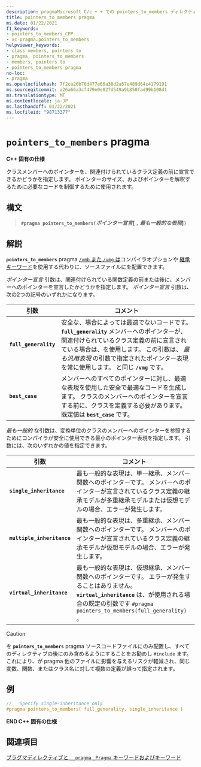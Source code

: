 ```yaml
---
description: pragmaMicrosoft C/c + + での pointers_to_members ディレクティブの詳細については、こちらを参照してください。
title: pointers_to_members pragma
ms.date: 01/22/2021
f1_keywords:
- pointers_to_members_CPP
- vc-pragma.pointers_to_members
helpviewer_keywords:
- class members, pointers to
- pragma, pointers_to_members
- members, pointers to
- pointers_to_members pragma
no-loc:
- pragma
ms.openlocfilehash: 7f2ca20b70d477e66a38d2a57e489d64c4179191
ms.sourcegitcommit: a26a66a3cf479e0e827d549a9b850fad99b108d1
ms.translationtype: MT
ms.contentlocale: ja-JP
ms.lasthandoff: 01/22/2021
ms.locfileid: "98713377"
---
```

# <a name="pointers_to_members-no-locpragma"></a>`pointers_to_members` pragma

**C++ 固有の仕様**

クラスメンバーへのポインターを、関連付けられているクラス定義の前に宣言できるかどうかを指定します。 ポインターのサイズ、およびポインターを解釈するために必要なコードを制御するために使用されます。

## <a name="syntax"></a>構文

> **`#pragma pointers_to_members(`***ポインター宣言*[ **`,`** *最も一般的な表現*]**`)`**

## <a name="remarks"></a>解説

**`pointers_to_members`** pragma [ `/vmb` また `/vmg` は](../build/reference/vmb-vmg-representation-method.md)コンパイラオプションや [継承キーワード](../cpp/inheritance-keywords.md)を使用する代わりに、ソースファイルにを配置できます。

*ポインター宣言* 引数は、関連付けられている関数定義の前または後に、メンバーへのポインターを宣言したかどうかを指定します。 *ポインター宣言* 引数は、次の2つの記号のいずれかになります。

| 引数 | コメント |
|--------------|--------------|
| **`full_generality`** | 安全な、場合によっては最適でないコードです。 **`full_generality`** メンバーへのポインターが、関連付けられているクラス定義の前に宣言されている場合は、を使用します。 この引数は、 *最も汎用表現* の引数で指定されたポインター表現を常に使用します。 と同じ **`/vmg`** です。 |
| **`best_case`** | メンバーへのすべてのポインターに対し、最適な表現を使用した安全で最適なコードを生成します。 クラスのメンバーへのポインターを宣言する前に、クラスを定義する必要があります。 既定値は **`best_case`** です。 |

*最も一般的* な引数は、変換単位のクラスのメンバーへのポインターを参照するためにコンパイラが安全に使用できる最小のポインター表現を指定します。 引数には、次のいずれかの値を指定できます。

| 引数 | コメント |
|--------------|--------------|
| **`single_inheritance`** | 最も一般的な表現は、単一継承、メンバー関数へのポインターです。 メンバーへのポインターが宣言されているクラス定義の継承モデルが多重継承モデルまたは仮想モデルの場合、エラーが発生します。 |
| **`multiple_inheritance`** | 最も一般的な表現は、多重継承、メンバー関数へのポインターです。 メンバーへのポインターが宣言されているクラス定義の継承モデルが仮想モデルの場合、エラーが発生します。 |
| **`virtual_inheritance`** | 最も一般的な表現は、仮想継承、メンバー関数へのポインターです。 エラーが発生することはありません。 **`virtual_inheritance`** は、が使用される場合の既定の引数です `#pragma pointers_to_members(full_generality)` 。 |

> [!CAUTION]
> を **`pointers_to_members`** pragma ソースコードファイルにのみ配置し、すべてのディレクティブの後にのみ含めるようにすることをお勧めし `#include` ます。 これにより、が pragma 他のファイルに影響を与えるリスクが軽減され、同じ変数、関数、またはクラス名に対して複数の定義が誤って指定されます。

## <a name="example"></a>例

```cpp
//   Specify single-inheritance only
#pragma pointers_to_members( full_generality, single_inheritance )
```

**END C++ 固有の仕様**

## <a name="see-also"></a>関連項目

[プラグマディレクティブと `__pragma` `_Pragma` キーワードおよびキーワード](./pragma-directives-and-the-pragma-keyword.md)
